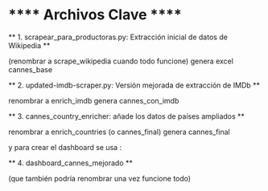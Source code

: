 # **** Archivos Clave ****

** 1. scrapear_para_productoras.py: Extracción inicial de datos de Wikipedia **

(renombrar a  scrape_wikipedia cuando todo funcione)
genera excel cannes_base

** 2.  updated-imdb-scraper.py: Versión mejorada de extracción de IMDb **

renombrar a enrich_imdb 
genera cannes_con_imdb

** 3. cannes_country_enricher: añade los datos de países ampliados **

renombrar a enrich_countries (o cannes_final)
genera cannes_final

y para crear el dashboard se usa :

** 4. dashboard_cannes_mejorado **

(que también podría renombrar una vez funcione todo)




